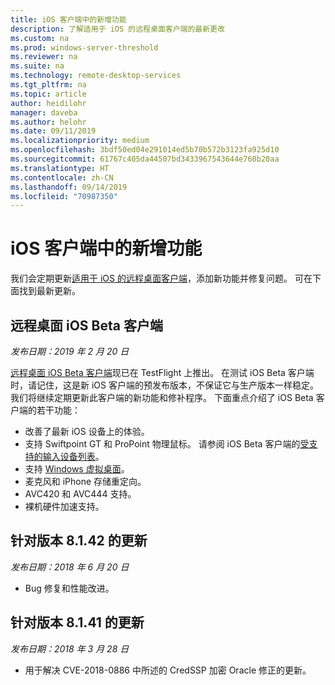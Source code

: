 ```yaml
---
title: iOS 客户端中的新增功能
description: 了解适用于 iOS 的远程桌面客户端的最新更改
ms.custom: na
ms.prod: windows-server-threshold
ms.reviewer: na
ms.suite: na
ms.technology: remote-desktop-services
ms.tgt_pltfrm: na
ms.topic: article
author: heidilohr
manager: daveba
ms.author: helohr
ms.date: 09/11/2019
ms.localizationpriority: medium
ms.openlocfilehash: 3bdf50ed04e291014ed5b70b572b3123fa925d10
ms.sourcegitcommit: 61767c405da44507bd3433967543644e760b20aa
ms.translationtype: HT
ms.contentlocale: zh-CN
ms.lasthandoff: 09/14/2019
ms.locfileid: "70987350"
---
```

# <a name="whats-new-in-the-ios-client"></a>iOS 客户端中的新增功能

我们会定期更新[适用于 iOS 的远程桌面客户端](remote-desktop-ios.md)，添加新功能并修复问题。 可在下面找到最新更新。

## <a name="remote-desktop-ios-beta-client"></a>远程桌面 iOS Beta 客户端

*发布日期：2019 年 2 月 20 日*

[远程桌面 iOS Beta 客户端](remote-desktop-ios.md#download-the-remote-desktop-ios-beta-client-from-apple-testflight)现已在 TestFlight 上推出。 在测试 iOS Beta 客户端时，请记住，这是新 iOS 客户端的预发布版本，不保证它与生产版本一样稳定。 我们将继续定期更新此客户端的新功能和修补程序。 下面重点介绍了 iOS Beta 客户端的若干功能：

- 改善了最新 iOS 设备上的体验。
- 支持 Swiftpoint GT 和 ProPoint 物理鼠标。 请参阅 iOS Beta 客户端的[受支持的输入设备列表](remote-desktop-ios.md#supported-input-devices)。
- 支持 [Windows 虚拟桌面](https://aka.ms/wvd)。
- 麦克风和 iPhone 存储重定向。
- AVC420 和 AVC444 支持。
- 裸机硬件加速支持。

## <a name="updates-for-version-8142"></a>针对版本 8.1.42 的更新

*发布日期：2018 年 6 月 20 日*

- Bug 修复和性能改进。

## <a name="updates-for-version-8141"></a>针对版本 8.1.41 的更新

*发布日期：2018 年 3 月 28 日*

- 用于解决 CVE-2018-0886 中所述的 CredSSP 加密 Oracle 修正的更新。
